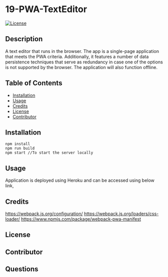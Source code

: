 # 19-PWA-TextEditor

[![License](https://img.shields.io/badge/License-MIT-yellow.svg)](http://choosealicense.com/licenses/mit/)

## Description
A text editor that runs in the browser. The app is a single-page application that meets the PWA criteria. Additionally, it features a number of data persistence techniques that serve as redundancy in case one of the options is not supported by the browser. The application will also function offline.

## Table of Contents
 - [Installation](#installation)
 - [Usage](#usage)
 - [Credits](#credits)
 - [License](#license)
 - [Contributor](#contributor)

## Installation

``` 
npm install 
npm run build 
npm start //To start the server locally
```

## Usage
Application is deployed using Heroku and can be accessed using below link,




## Credits
https://webpack.js.org/configuration/
https://webpack.js.org/loaders/css-loader/
https://www.npmjs.com/package/webpack-pwa-manifest


## License





## Contributor




## Questions 
  

